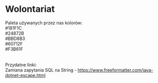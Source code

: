 # Wolontariat

Paleta używanych przez nas kolorów:<br />
#181F1C<br />
#24872B<br />
#BBD8B3<br />
#60712F<br />
#F3B61F<br />
<br /><br />
Przydatne linki:<br />
Zamiana zapytania SQL na String - https://www.freeformatter.com/java-dotnet-escape.html<br />
